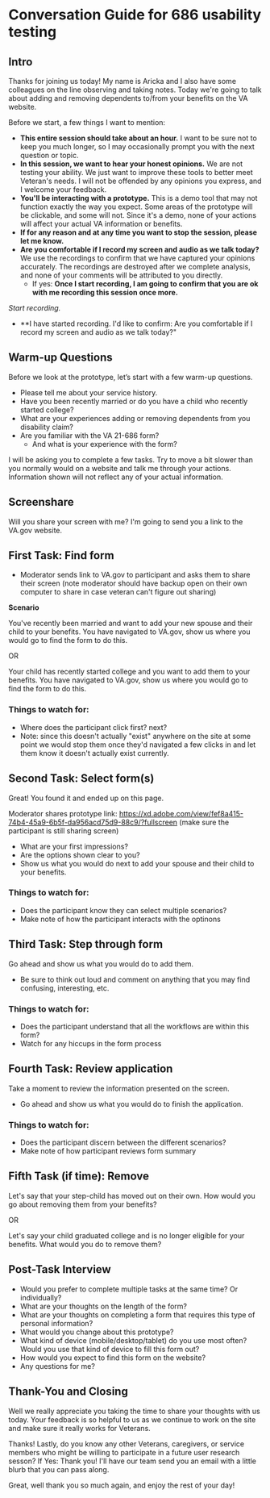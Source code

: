 # Conversation Guide for 686 usability testing 

## Intro

Thanks for joining us today! My name is Aricka and I also have some colleagues on the line observing and taking notes. Today we're going to talk about adding and removing dependents to/from your benefits on the VA website. 

Before we start, a few things I want to mention:

- **This entire session should take about an hour.** I want to be sure not to keep you much longer, so I may occasionally prompt you with the next question or topic.
- **In this session, we want to hear your honest opinions.** We are not testing your ability. We just want to improve these tools to better meet Veteran's needs. I will not be offended by any opinions you express, and I welcome your feedback.
- **You'll be interacting with a prototype.** This is a demo tool that may not function exactly the way you expect. Some areas of the prototype will be clickable, and some will not. Since it's a demo, none of your actions will affect your actual VA information or benefits.
- **If for any reason and at any time you want to stop the session, please let me know.** 
- **Are you comfortable if I record my screen and audio as we talk today?** We use the recordings to confirm that we have captured your opinions accurately. The recordings are destroyed after we complete analysis, and none of your comments will be attributed to you directly. 
    - If yes: **Once I start recording, I am going to confirm that you are ok with me recording this session once more.** 

*Start recording.*

- **I have started recording. I'd like to confirm: Are you comfortable if I record my screen and audio as we talk today?" 

## Warm-up Questions

Before we look at the prototype, let’s start with a few warm-up questions.

- Please tell me about your service history.
- Have you been recently married or do you have a child who recently started college?
- What are your experiences adding or removing dependents from you disability claim?
- Are you familiar with the VA 21-686 form? 
    - And what is your experience with the form?
    
I will be asking you to complete a few tasks. Try to move a bit slower than you normally would on a website and talk me through your actions. Information shown will not reflect any of your actual information.

## Screenshare
Will you share your screen with me? I'm going to send you a link to the VA.gov website.

## First Task: Find form
- Moderator sends link to VA.gov to participant and asks them to share their screen (note moderator should have backup open on their own computer to share in case veteran can't figure out sharing)

**Scenario**

You've recently been married and want to add your new spouse and their child to your benefits. You have navigated to VA.gov, show us where you would go to find the form to do this.

OR

Your child has recently started college and you want to add them to your benefits. You have navigated to VA.gov, show us where you would go to find the form to do this.

### Things to watch for:
- Where does the participant click first? next?
- Note: since this doesn't actually "exist" anywhere on the site at some point we would stop them once they'd navigated a few clicks in and let them know it doesn't actually exist currently.

## Second Task: Select form(s)

Great! You found it and ended up on this page. 

Moderator shares prototype link: https://xd.adobe.com/view/fef8a415-74b4-45a9-6b5f-da956acd75d9-88c9/?fullscreen (make sure the participant is still sharing screen)
- What are your first impressions? 
- Are the options shown clear to you?
- Show us what you would do next to add your spouse and their child to your benefits.

### Things to watch for:
- Does the participant know they can select multiple scenarios?
- Make note of how the participant interacts with the optinons

## Third Task: Step through form

Go ahead and show us what you would do to add them.
- Be sure to think out loud and comment on anything that you may find confusing, interesting, etc.

### Things to watch for:
- Does the participant understand that all the workflows are within this form? 
- Watch for any hiccups in the form process

## Fourth Task: Review application

Take a moment to review the information presented on the screen. 
- Go ahead and show us what you would do to finish the application.

### Things to watch for:
- Does the participant discern between the different scenarios?
- Make note of how participant reviews form summary

## Fifth Task (if time): Remove

Let's say that your step-child has moved out on their own. How would you go about removing them from your benefits?

OR

Let's say your child graduated college and is no longer eligible for your benefits. What would you do to remove them?

## Post-Task Interview
- Would you prefer to complete multiple tasks at the same time? Or individually?
- What are your thoughts on the length of the form? 
- What are your thoughts on completing a form that requires this type of personal information?
- What would you change about this prototype?
- What kind of device (mobile/desktop/tablet) do you use most often? Would you use that kind of device to fill this form out?
- How would you expect to find this form on the website?
- Any questions for me? 

## Thank-You and Closing 

Well we really appreciate you taking the time to share your thoughts with us today. Your feedback is so helpful to us as we continue to work on the site and make sure it really works for Veterans.

Thanks! Lastly, do you know any other Veterans, caregivers, or service members who might be willing to participate in a future user research sesson? 
    If Yes: Thank you! I'll have our team send you an email with a little blurb that you can pass along. 

Great, well thank you so much again, and enjoy the rest of your day!
